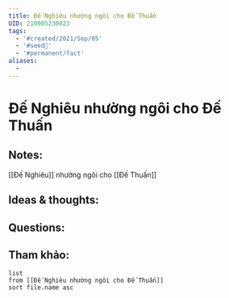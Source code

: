 ```yaml
---
title: Đế Nghiêu nhường ngôi cho Đế Thuấn
UID: 210905230023
tags:
  - '#created/2021/Sep/05'
  - '#seed🥜'
  - '#permanent/fact'
aliases:
  - 
---
```

# Đế Nghiêu nhường ngôi cho Đế Thuấn

## Notes:
[[Đế Nghiêu]] nhường ngôi cho [[Đế Thuấn]]

## Ideas & thoughts:

## Questions:


## Tham khảo:
```dataview
list
from [[Đế Nghiêu nhường ngôi cho Đế Thuấn]]
sort file.name asc
```